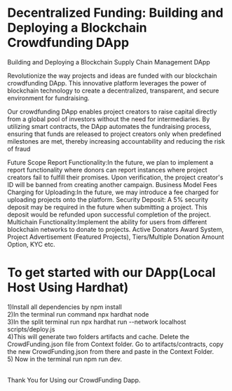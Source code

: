 
# Decentralized Funding: Building and Deploying a Blockchain Crowdfunding DApp

Building and Deploying a Blockchain Supply Chain Management DApp

Revolutionize the way projects and ideas are funded with our blockchain crowdfunding DApp. This innovative platform leverages the power of blockchain technology to create a decentralized, transparent, and secure environment for fundraising.

Our crowdfunding DApp enables project creators to raise capital directly from a global pool of investors without the need for intermediaries. By utilizing smart contracts, the DApp automates the fundraising process, ensuring that funds are released to project creators only when predefined milestones are met, thereby increasing accountability and reducing the risk of fraud

Future Scope
Report Functionality:In the future, we plan to implement a report functionality where donors can report instances where project creators fail to fulfill their promises. Upon verification, the project creator's ID will be banned from creating another campaign.
Business Model 
Fees Charging for Uploading:In the future, we may introduce a fee charged for uploading projects onto the platform.
Security Deposit: A 5% security deposit may be required in the future when submitting a project. This deposit would be refunded upon successful completion of the project.
Multichain Functionality:Implement the ability for users from different blockchain networks to donate to projects.
Active Donators Award System, Project Advertisement (Featured Projects), Tiers/Multiple Donation Amount Option, KYC etc.

# To get started with our DApp(Local Host Using Hardhat)
 1)Install all dependencies by npm install<br>
 2)In the terminal run command npx hardhat node<br>
 3)In the split terminal run npx hardhat run --network localhost scripts/deploy.js<br>
 4)This will generate two folders artifacts and cache. Delete the CrowdFunding.json file from Context folder. Go to artifacts/contracts, copy the new CrowdFunding.json from there and paste in the Context Folder.<br>
 5) Now in the terminal run npm run dev.<br><br>

Thank You for Using our CrowdFunding Dapp.


